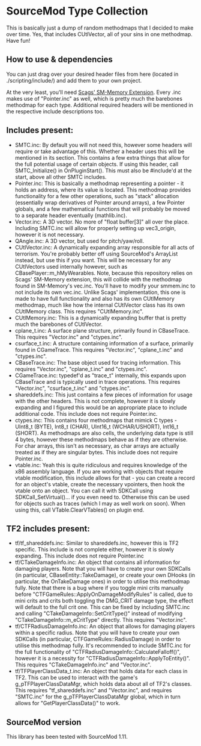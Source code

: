 # SourceMod Type Collection

This is basically just a dump of random methodmaps that I decided to make over time. Yes, that includes CUtlVector, all of your sins in one methodmap. Have fun!

## How to use & dependencies
You can just drag over your desired header files from here (located in ./scripting/include/) and add them to your own project. 

At the very least, you'll need [Scags' SM-Memory Extension](https://github.com/Scags/SM-Memory). Every .inc makes use of "Pointer.inc" as well, which is pretty much the barebones methodmap for each type. Additional required headers will be mentioned in the respective include descriptions too.

## Includes present:
- SMTC.inc: By default you will not need this, however some headers will require or take advantage of this. Whether a header uses this will be mentioned in its section. This contains a few extra things that allow for the full potential usage of certain objects. If using this header, call SMTC_Initialize() in OnPluginStart(). This must also be #include'd at the start, above all other SMTC includes.
- Pointer.inc: This is basically a methodmap representing a pointer - it holds an address, where its value is located. This methodmap provides functionality for a few other operations, such as "stack" allocation (essentially wrap derivatives of Pointer around arrays), a few Pointer globals, and a few mathematical functions that will probably be moved to a separate header eventually (mathlib.inc).
- Vector.inc: A 3D vector. No more of "float buffer[3]" all over the place. Including SMTC.inc will allow for properly setting up vec3_origin, however it is not necessary.
- QAngle.inc: A 3D vector, but used for pitch/yaw/roll.
- CUtlVector.inc: A dynamically expanding array responsible for all acts of terrorism. You're probably better off using SourceMod's ArrayList instead, but use this if you want. This will be necessary for any CUtlVectors used internally however, such as CBasePlayer::m_hMyWearables. Note, because this repository relies on Scags' SM-Memory extension, this will collide with the methodmap found in SM-Memory's vec.inc. You'll have to modify your smmem.inc to not include its own vec.inc. Unlike Scags' implementation, this one is made to have full functionality and also has its own CUtlMemory methodmap, much like how the internal CUtlVector class has its own CUtlMemory class. This requires "CUtlMemory.inc".
- CUtlMemory.inc: This is a dynamically expanding buffer that is pretty much the barebones of CUtlVector.
- cplane_t.inc: A surface plane structure, primarily found in CBaseTrace. This requires "Vector.inc" and "ctypes.inc".
- csurface_t.inc: A structure containing information of a surface, primarily found in CGameTrace. This requires "Vector.inc", "cplane_t.inc" and "ctypes.inc".
- CBaseTrace.inc: The base object used for tracing information. This requires "Vector.inc", "cplane_t.inc" and "ctypes.inc".
- CGameTrace.inc: typedef'd as "trace_t" internally, this expands upon CBaseTrace and is typically used in trace operations. This requires "Vector.inc", "csurface_t.inc" and "ctypes.inc".
- shareddefs.inc: This just contains a few pieces of information for usage with the other headers. This is not complete, however it is slowly expanding and I figured this would be an appropriate place to include additional code. This include does not require Pointer.inc.
- ctypes.inc: This contains four methodmaps that mimick C types - UInt8_t (BYTE), Int8_t (CHAR), UInt16_t (WCHAR/USHORT), Int16_t (SHORT). As methodmaps are also cells, the underlying data type is still 4 bytes, however these methodmaps behave as if they are otherwise. For char arrays, this isn't as necessary, as char arrays are actually treated as if they are singular bytes. This include does not require Pointer.inc.
- vtable.inc: Yeah this is quite ridiculous and requires knowledge of the x86 assembly language. If you are working with objects that require vtable modification, this include allows for that - you can create a record for an object's vtable, create the necessary vpointers, then hook the vtable onto an object. You can call it with SDKCall using SDKCall_SetVirtual()... if you even need to. Otherwise this can be used for objects such as traces (which I may as well work on soon). When using this, call VTable.ClearVTables() on plugin end.

## TF2 includes present:
- tf/tf_shareddefs.inc: Similar to shareddefs.inc, however this is TF2 specific. This include is not complete either, however it is slowly expanding. This include does not require Pointer.inc
- tf/CTakeDamageInfo.inc: An object that contains all information for damaging players. Note that you will have to create your own SDKCalls (in particular, CBaseEntity::TakeDamage), or create your own DHooks (in particular, the OnTakeDamage ones) in order to utilise this methodmap fully. Note that there is a bug where if you toggle mini crits manually before "CTFGameRules::ApplyOnDamageModifyRules" is called, due to mini crits and crits both toggling the DMG_CRIT damage type, the effect will default to the full crit one. This can be fixed by including SMTC.inc and calling "CTakeDamageInfo::SetCritType()" instead of modifying "CTakeDamageInfo::m_eCritType" directly. This requires "Vector.inc".
- tf/CTFRadiusDamageInfo.inc: An object that allows for damaging players within a specific radius. Note that you will have to create your own SDKCalls (in particular, CTFGameRules::RadiusDamage) in order to utilise this methodmap fully. It's recommended to include SMTC.inc for the full functionality of "CTFRadiusDamageInfo::CalculateFalloff()", however it is a necessity for "CTFRadiusDamageInfo::ApplyToEntity()". This requires "CTakeDamageInfo.inc" and "Vector.inc".
- tf/TFPlayerClassData_t.inc: An object that holds data for each class in TF2. This can be used to interact with the game's g_pTFPlayerClassDataMgr, which holds data about all of TF2's classes. This requires "tf_shareddefs.inc" and "Vector.inc", and requires "SMTC.inc" for the g_pTFPlayerClassDataMgr global, which in turn allows for "GetPlayerClassData()" to work.

## SourceMod version
This library has been tested with SourceMod 1.11.